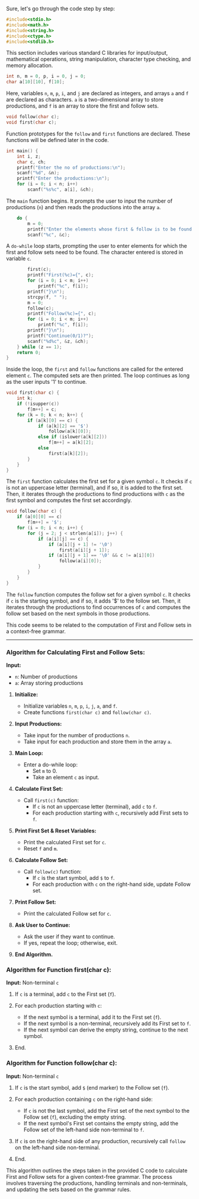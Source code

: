Sure, let's go through the code step by step:

```c
#include<stdio.h>
#include<math.h>
#include<string.h>
#include<ctype.h>
#include<stdlib.h>
```

This section includes various standard C libraries for input/output, mathematical operations, string manipulation, character type checking, and memory allocation.

```c
int n, m = 0, p, i = 0, j = 0;
char a[10][10], f[10];
```

Here, variables `n`, `m`, `p`, `i`, and `j` are declared as integers, and arrays `a` and `f` are declared as characters. `a` is a two-dimensional array to store productions, and `f` is an array to store the first and follow sets.

```c
void follow(char c);
void first(char c);
```

Function prototypes for the `follow` and `first` functions are declared. These functions will be defined later in the code.

```c
int main() {
    int i, z;
    char c, ch;
    printf("Enter the no of productions:\n");
    scanf("%d", &n);
    printf("Enter the productions:\n");
    for (i = 0; i < n; i++)
        scanf("%s%c", a[i], &ch);
```

The `main` function begins. It prompts the user to input the number of productions (`n`) and then reads the productions into the array `a`.

```c
    do {
        m = 0;
        printf("Enter the elements whose first & follow is to be found:");
        scanf("%c", &c);
```

A `do-while` loop starts, prompting the user to enter elements for which the first and follow sets need to be found. The character entered is stored in variable `c`.

```c
        first(c);
        printf("First(%c)={", c);
        for (i = 0; i < m; i++)
            printf("%c", f[i]);
        printf("}\n");
        strcpy(f, " ");
        m = 0;
        follow(c);
        printf("Follow(%c)={", c);
        for (i = 0; i < m; i++)
            printf("%c", f[i]);
        printf("}\n");
        printf("Continue(0/1)?");
        scanf("%d%c", &z, &ch);
    } while (z == 1);
    return 0;
}
```

Inside the loop, the `first` and `follow` functions are called for the entered element `c`. The computed sets are then printed. The loop continues as long as the user inputs '1' to continue.

```c
void first(char c) {
    int k;
    if (!isupper(c))
        f[m++] = c;
    for (k = 0; k < n; k++) {
        if (a[k][0] == c) {
            if (a[k][2] == '$')
                follow(a[k][0]);
            else if (islower(a[k][2]))
                f[m++] = a[k][2];
            else
                first(a[k][2]);
        }
    }
}
```

The `first` function calculates the first set for a given symbol `c`. It checks if `c` is not an uppercase letter (terminal), and if so, it is added to the first set. Then, it iterates through the productions to find productions with `c` as the first symbol and computes the first set accordingly.

```c
void follow(char c) {
    if (a[0][0] == c)
        f[m++] = '$';
    for (i = 0; i < n; i++) {
        for (j = 2; j < strlen(a[i]); j++) {
            if (a[i][j] == c) {
                if (a[i][j + 1] != '\0')
                    first(a[i][j + 1]);
                if (a[i][j + 1] == '\0' && c != a[i][0])
                    follow(a[i][0]);
            }
        }
    }
}
```

The `follow` function computes the follow set for a given symbol `c`. It checks if `c` is the starting symbol, and if so, it adds '$' to the follow set. Then, it iterates through the productions to find occurrences of `c` and computes the follow set based on the next symbols in those productions.

This code seems to be related to the computation of First and Follow sets in a context-free grammar.

<hr />

### Algorithm for Calculating First and Follow Sets:

**Input:**

- `n`: Number of productions
- `a`: Array storing productions

1. **Initialize:**

   - Initialize variables `n`, `m`, `p`, `i`, `j`, `a`, and `f`.
   - Create functions `first(char c)` and `follow(char c)`.

2. **Input Productions:**

   - Take input for the number of productions `n`.
   - Take input for each production and store them in the array `a`.

3. **Main Loop:**

   - Enter a do-while loop:
     - Set `m` to 0.
     - Take an element `c` as input.

4. **Calculate First Set:**

   - Call `first(c)` function:
     - If `c` is not an uppercase letter (terminal), add `c` to `f`.
     - For each production starting with `c`, recursively add First sets to `f`.

5. **Print First Set & Reset Variables:**

   - Print the calculated First set for `c`.
   - Reset `f` and `m`.

6. **Calculate Follow Set:**

   - Call `follow(c)` function:
     - If `c` is the start symbol, add `$` to `f`.
     - For each production with `c` on the right-hand side, update Follow set.

7. **Print Follow Set:**

   - Print the calculated Follow set for `c`.

8. **Ask User to Continue:**

   - Ask the user if they want to continue.
   - If yes, repeat the loop; otherwise, exit.

9. **End Algorithm.**

### Algorithm for Function first(char c):

**Input:** Non-terminal `c`

1. If `c` is a terminal, add `c` to the First set (`f`).

2. For each production starting with `c`:

   - If the next symbol is a terminal, add it to the First set (`f`).
   - If the next symbol is a non-terminal, recursively add its First set to `f`.
   - If the next symbol can derive the empty string, continue to the next symbol.

3. End.

### Algorithm for Function follow(char c):

**Input:** Non-terminal `c`

1. If `c` is the start symbol, add `$` (end marker) to the Follow set (`f`).

2. For each production containing `c` on the right-hand side:

   - If `c` is not the last symbol, add the First set of the next symbol to the Follow set (`f`), excluding the empty string.
   - If the next symbol's First set contains the empty string, add the Follow set of the left-hand side non-terminal to `f`.

3. If `c` is on the right-hand side of any production, recursively call `follow` on the left-hand side non-terminal.

4. End.

This algorithm outlines the steps taken in the provided C code to calculate First and Follow sets for a given context-free grammar. The process involves traversing the productions, handling terminals and non-terminals, and updating the sets based on the grammar rules.
